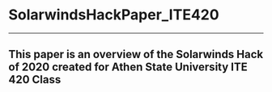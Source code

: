 # SolarwindsHackPaper_ITE420

----------------------------------------------------------------------------------------------------------
This paper is an overview of the Solarwinds Hack of 2020 created for Athen State University ITE 420 Class
----------------------------------------------------------------------------------------------------------
